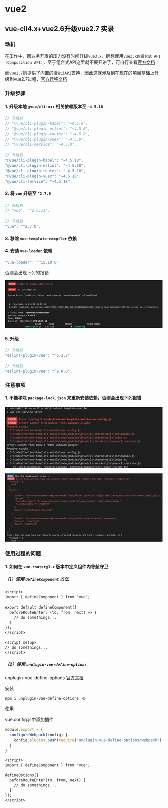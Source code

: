 # vue2

## vue-cli4.x+vue2.6升级vue2.7 实录

### 动机

在工作中，因业务开发的压力没有时间升级`vue3.x`，确想使用`vue3.x的组合式 API (Composition API)`，至于组合式API这里就不展开讲了，可自行查看[官方文档](https://cn.vuejs.org/guide/extras/composition-api-faq.html#composition-api-faq)

而`vue2.7`则提供了内置的`组合式API`支持，因此这就涉及到在现在的项目基础上升级到vue2.7过程，[官方迁移文档](https://v2.cn.vuejs.org/v2/guide/migration-vue-2-7.html)

### 升级步骤

#### 1. 升级本地 `@vue/cli-xxx` 相关依赖版本至 `~4.5.18`

```javascript
// 升级前
// "@vue/cli-plugin-babel": "~4.5.0",
// "@vue/cli-plugin-eslint": "~4.5.0",
// "@vue/cli-plugin-router": "~4.5.0",
// "@vue/cli-plugin-vuex": "~4.5.0",
// "@vue/cli-service": "~4.5.0",

// 升级后
"@vue/cli-plugin-babel": "~4.5.18",
"@vue/cli-plugin-eslint": "~4.5.18",
"@vue/cli-plugin-router": "~4.5.18",
"@vue/cli-plugin-vuex": "~4.5.18",
"@vue/cli-service": "~4.5.18",
```

#### 2. 将 `vue` 升级至 `^2.7.0`

```javascript
// 升级前
// "vue": "^2.6.11",

// 升级后
"vue": "^2.7.0",
```

#### 3. 移除 `vue-template-compiler` 依赖

#### 4. 安装 `vue-loader` 依赖

```javascript
"vue-loader": "^15.10.0"
```

否则会出现下列的报错

![没有安装vue-loader@15的报错](../../../.vuepress/public/images/front-end-frame/vue/vue2/update-2.7/%E6%B2%A1%E6%9C%89%E5%AE%89%E8%A3%85vue-loader15%E7%89%88%E6%9C%AC%E7%9A%84%E6%8A%A5%E9%94%99.png)

#### 5. 升级

```javascript
// 升级前
"eslint-plugin-vue": "^6.2.2",

// 升级后
"eslint-plugin-vue": "^9.0.0",
```

### 注意事项

#### 1. 不能移除 `package-lock.json` 来重新安装依赖，否则会出现下列报错

![删除package-lock.json后重新安装出现的找不到html-webpack-plugin找不到问题](../../../.vuepress/public/images/front-end-frame/vue/vue2/update-2.7/%E5%88%A0%E9%99%A4package-lock.json%E5%90%8E%E9%87%8D%E6%96%B0%E5%AE%89%E8%A3%85%E5%87%BA%E7%8E%B0%E7%9A%84%E6%89%BE%E4%B8%8D%E5%88%B0html-webpack-plugin%E6%89%BE%E4%B8%8D%E5%88%B0%E9%97%AE%E9%A2%98.png)

![删除package-lock.json后重新安装出现的报错问题](../../../.vuepress/public/images/front-end-frame/vue/vue2/update-2.7/%E5%88%A0%E9%99%A4package-lock.json%E5%90%8E%E9%87%8D%E6%96%B0%E5%AE%89%E8%A3%85%E5%87%BA%E7%8E%B0%E7%9A%84%E6%8A%A5%E9%94%99%E9%97%AE%E9%A2%98.png)

### 使用过程的问题

#### 1. 如何在 `vue-router@3.x` 版本中定义组件内导航守卫

##### （1）使用 `defineComponent` 方法

```vue
<script>
import { defineComponent } from "vue";

export default defineComponent({
  beforeRouteEnter: (to, from, next) => {
    // do somethings...
  }
});
</script>

<script setup>
// do somethings...
</script>
```

##### （2）使用 `unplugin-vue-define-options`

unplugin-vue-define-options [官方文档](https://www.npmjs.com/package/unplugin-vue-define-options)

安装

```shell
npm i unplugin-vue-define-options -D
```

使用

vue.config.js中添加插件

```javascript
module.export = {
  configureWebpack(config) {
    config.plugins.push(require("unplugin-vue-define-options/webpack")())
  }
}
```

```vue
<script>
import { defineComponent } from "vue";

defineOptions({
  beforeRouteEnter(to, from, next) {
    // do somethings...
  }
});
</script>
```

